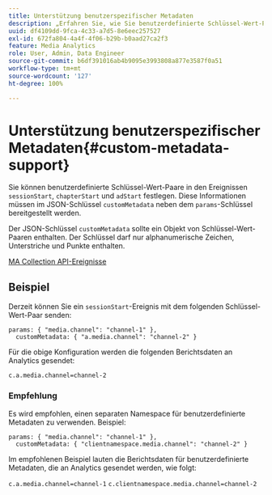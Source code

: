 ```yaml
---
title: Unterstützung benutzerspezifischer Metadaten
description: „Erfahren Sie, wie Sie benutzerdefinierte Schlüssel-Wert-Paare für die Ereignisse sessionStart, chapterStart und adStart bereitstellen.“
uuid: df4109dd-9fca-4c33-a7d5-8e6eec257527
exl-id: 672fa804-4a4f-4f06-b29b-b0aad27ca2f3
feature: Media Analytics
role: User, Admin, Data Engineer
source-git-commit: b6df391016ab4b9095e3993808a877e3587f0a51
workflow-type: tm+mt
source-wordcount: '127'
ht-degree: 100%

---
```


# Unterstützung benutzerspezifischer Metadaten{#custom-metadata-support}

Sie können benutzerdefinierte Schlüssel-Wert-Paare in den Ereignissen `sessionStart`, `chapterStart` und `adStart` festlegen. Diese Informationen müssen im JSON-Schlüssel `customMetadata` neben dem `params`-Schlüssel bereitgestellt werden.

Der JSON-Schlüssel `customMetadata` sollte ein Objekt von Schlüssel-Wert-Paaren enthalten. Der Schlüssel darf nur alphanumerische Zeichen, Unterstriche und Punkte enthalten.

[MA Collection API-Ereignisse](/help/media-collection-api/mc-api-ref/mc-api-events-req.md)

## Beispiel

Derzeit können Sie ein `sessionStart`-Ereignis mit dem folgenden Schlüssel-Wert-Paar senden:

```
params: { "media.channel": "channel-1" },
  customMetadata: { "a.media.channel": "channel-2" }
```

Für die obige Konfiguration werden die folgenden Berichtsdaten an Analytics gesendet:

`c.a.media.channel=channel-2`

### Empfehlung

Es wird empfohlen, einen separaten Namespace für benutzerdefinierte Metadaten zu verwenden. Beispiel:

```
params: { "media.channel": "channel-1" },
  customMetadata: { "clientnamespace.media.channel": "channel-2" }
```

Im empfohlenen Beispiel lauten die Berichtsdaten für benutzerdefinierte Metadaten, die an Analytics gesendet werden, wie folgt:

`c.a.media.channel=channel-1`
`c.clientnamespace.media.channel=channel-2`
